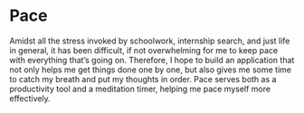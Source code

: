 # Pace
Amidst all the stress invoked by schoolwork, internship search, and just life in general, it has been difficult, if not overwhelming for me to keep pace with everything that’s going on. Therefore, I hope to build an application that not only helps me get things done one by one, but also gives me some time to catch my breath and put my thoughts in order. Pace serves both as a productivity tool and a meditation timer, helping me pace myself more effectively.
